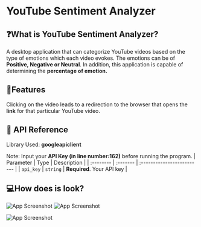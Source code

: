 
# YouTube Sentiment Analyzer

## ❓What is YouTube Sentiment Analyzer?

A desktop application that can categorize YouTube videos based on the type of emotions which each video evokes. The emotions can be of **Positive, Negative or Neutral**. In addition, this application is capable of determining the **percentage of emotion.** 


## 🧩Features

Clicking on the video leads to a redirection to the browser that opens the **link** for that particular YouTube video.

## 🔑 API Reference


  Library Used: **googleapiclient**

  Note: Input your **API Key (in line number:162)** before running the program.
| Parameter | Type     | Description                |
| :-------- | :------- | :------------------------- |
| `api_key` | `string` | **Required**. Your API key |



## 💻How does is look?

![App Screenshot](https://i.postimg.cc/59Hpd6Rh/Screenshot-2025-05-17-114904.png)
![App Screenshot](https://i.postimg.cc/wTzp18Lj/Screenshot-2025-05-17-121417.png)


![App Screenshot](https://i.postimg.cc/kgrTyK7J/Screenshot-2025-05-17-122618.png)

